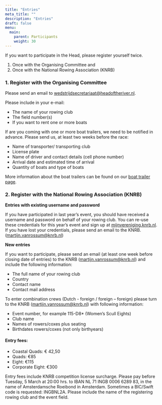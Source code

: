 ```yaml
---
title: "Entries"
meta_title: ""
description: "Entries"
draft: false
menu:
  main:
    parent: Participants
    weight: 30
---
```

If you want to participate in the Head, please register yourself twice.

1. Once with the Organising Committee and
2. Once with the National Rowing Association (KNRB)

### 1. Register with the Organising Committee
Please send an email to wedstrijdsecretariaat@headoftheriver.nl.

Please include in your e-mail:

- The name of your rowing club
- The field number(s)
- If you want to rent one or more boats

If are you coming with one or more boat trailers, we need to be notified in advance. Please send us, at least two weeks before the race:

- Name of transporter/ transporting club
- License plate
- Name of driver and contact details (cell phone number)
- Arrival date and estimated time of arrival
- Quantity of boats and type of boats

More information about the boat trailers can be found on our [boat trailer page](../botenwagens/).

### 2. Register with the National Rowing Association (KNRB)

**Entries with existing username and password**

If you have participated in last year’s event, you should have received a username and password on behalf of your rowing club. You can re-use these credentials for this year’s event and sign up at [mijnvereniging.knrb.nl](http://www.mijnvereniging.knrb.nl).   
If you have lost your credentials, please send an email to the KNRB. (martijn.vanrossum@knrb.nl)

**New entries**

If you want to participate, please send an email (at least one week before closing date of entries) to the KNRB (martijn.vanrossum@knrb.nl) and include the following information:

- The full name of your rowing club
- Country
- Contact name
- Contact mail address

To enter combination crews (Dutch -  foreign / foreign – foreign) please turn to the KNRB (martijn.vanrossum@knrb.nl) with following information:

- Event number, for example 115-D8* (Women’s Scull Eights)
- Club name
- Names of rowers/coxes plus seating
- Birthdates rowers/coxes (not only birthyears)

#### Entry fees:
- Coastal Quads: € 42,50
- Quads: €85
- Eight: €115
- Corporate Eight: €300

Entry fees include KNRB competition license surcharge. Please pay before Tuesday, 5 March at 20:00 hrs. to IBAN NL 71 INGB 0006 6289 83, in the name of Amsterdamsche Roeibond in Amsterdam. Sometimes a BIC/Swift code is requested: INGBNL2A. Please include the name of the registering rowing club and the event field.